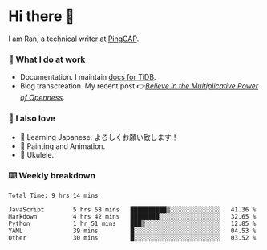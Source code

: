 # Hi there 👋

I am Ran, a technical writer at [PingCAP](https://pingcap.com/).

### 📝 What I do at work

- Documentation. I maintain [docs for TiDB](https://github.com/pingcap/docs).
- Blog transcreation. My recent post 👉[*Believe in the Multiplicative Power of Openness*](https://pingcap.com/blog/believe-in-the-multiplicative-power-of-openness-open-source-community).

### 🤠 I also love

- 💬 Learning Japanese. よろしくお願い致します！
- 🎨 Painting and Animation.
- 🎵 Ukulele.

### ⌨️ Weekly breakdown

<!--START_SECTION:waka-->

```text
Total Time: 9 hrs 14 mins

JavaScript        5 hrs 58 mins   ██████████▒░░░░░░░░░░░░░░   41.36 %
Markdown          4 hrs 42 mins   ████████░░░░░░░░░░░░░░░░░   32.65 %
Python            1 hr 51 mins    ███▒░░░░░░░░░░░░░░░░░░░░░   12.85 %
YAML              39 mins         █░░░░░░░░░░░░░░░░░░░░░░░░   04.53 %
Other             30 mins         █░░░░░░░░░░░░░░░░░░░░░░░░   03.52 %
```

<!--END_SECTION:waka-->
